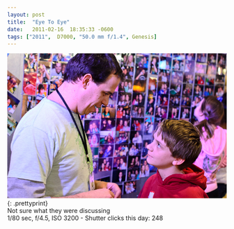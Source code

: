 ```yaml
---
layout: post
title:  "Eye To Eye"
date:   2011-02-16  18:35:33 -0600
tags: ["2011",  D7000, "50.0 mm f/1.4", Genesis]
---
```

![:title](/images/2011/2011_0216_D7K_1159.jpg)
{: .prettyprint}  
Not sure what they were discussing  
1/80 sec, f/4.5, ISO 3200 - Shutter clicks this day: 248